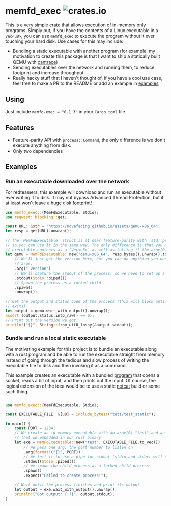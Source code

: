 # memfd_exec ![crates.io](https://img.shields.io/crates/v/memfd-exec.svg)

This is a very simple crate that allows execution of in-memory only programs. Simply
put, if you have the contents of a Linux executable in a `Vec<u8>`, you can use
`memfd_exec` to execute the program without it ever touching your hard disk. Use
cases for this may include:

* Bundling a static executable with another program (for example, my motivation to
  create this package is that I want to ship a statically built QEMU with
  [cantrace](https://github.com/novafacing/cannoli))
* Sending executables over the network and running them, to reduce footprint and increase
  throughput
* Really hacky stuff that I haven't thought of, if you have a cool use case, feel free
  to make a PR to the README or add an example in [examples](examples)

## Using

Just include `memfd-exec = "0.1.3"` in your `Cargo.toml` file.

## Features

* Feature-parity API with `process::Command`, the only difference is we don't execute
  anything from disk.
* Only two dependencies

## Examples

### Run an executable downloaded over the network

For redteamers, this example will download and run an executable without ever writing it
to disk. It may not bypass Advanced Thread Protection, but it at least won't leave
a huge disk footprint!

```rust
use memfd_exec::{MemFdExecutable, Stdio};
use reqwest::blocking::get;

const URL: &str = "https://novafacing.github.io/assets/qemu-x86_64";
let resp = get(URL).unwrap();

// The `MemFdExecutable` struct is at near feature-parity with `std::process::Command`,
// so you can use it in the same way. The only difference is that you must provide the
// executable contents as a `Vec<u8>` as well as telling it the argv[0] to use.
let qemu = MemFdExecutable::new("qemu-x86_64", resp.bytes().unwrap().to_vec())
    // We'll just get the version here, but you can do anything you want with the
    // args.
    .arg("-version")
    // We'll capture the stdout of the process, so we need to set up a pipe.
    .stdout(Stdio::piped())
    // Spawn the process as a forked child
    .spawn()
    .unwrap();

// Get the output and status code of the process (this will block until the process
// exits)
let output = qemu.wait_with_output().unwrap();
assert!(output.status.into_raw() == 0);
// Print out the version we got!
println!("{}", String::from_utf8_lossy(&output.stdout));
```

### Bundle and run a local static executable

The motivating example for this project is to bundle an executable along with a rust
program and be able to run the executable straight from memory instead of going
through the tedious and slow process of writing the executable file to disk and then
invoking it as a command.

This example creates an executable with a bundled [program](tests/test_static.c) that
opens a socket, reads a bit of input, and then prints out the input. Of course, the
logical extension of the idea would be to use a static
[netcat](https://github.com/openbsd/src/blob/master/usr.bin/nc/netcat.c) build or some
such thing.

```rust

use memfd_exec::{MemFdExecutable, Stdio};

const EXECUTABLE_FILE: &[u8] = include_bytes!("tets/test_static");

fn main() {
    const PORT = 1234;
    // We create an in-memory executable with an argv[0] "test" and an executable file
    // that we embedded in our rust binary
    let exe = MemFdExecutable::new("test", EXECUTABLE_FILE.to_vec())
        // We pass one arg, the port number to listen on
        .arg(format!("{}", PORT))
        // We tell it to use a pipe for stdout (stdin and stderr will default to Stdio::inherit())
        .stdout(Stdio::piped())
        // We spawn the child process as a forked child process
        .spawn()
        .expect("Failed to create process!");

    // Wait until the process finishes and print its output
    let output = exe.wait_with_output().unwrap();
    println!("Got output: {:?}", output.stdout);
}
```

